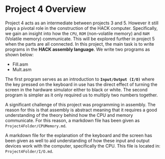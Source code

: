 # Project 4 Overview

Project 4 acts as an intermediate between projects 3 and 5. However it still plays a pivotal role in the construction of the HACK computer. Specifically, we gain an insight into how the `CPU`, `ROM` (non-volatile memory) and `RAM` (Volatile memory) communicate. This will be explored further in project 5 when the parts are all connected. In this project, the main task is to write programs in the **HACK assembly language**. We write two programs as shown below:

- Fill.asm
- Mult.asm

The first program serves as an introduction to **`Input/Output (I/O)`** where the key pressed on the keyboard in use has the direct effect of turning the screen in the hardware simulator either to black or white. The second program is simpler as it only required us to multiply two numbers together.

A significant challenge of this project was programming in assembly. The reason for this is that assembly is abstract meaning that it requires a good understanding of the theory behind how the CPU and memory communicate. For this reason, a markdown file has been given as `Project4Folder/CPUMemory.md`.

A markdown file for the explanation of the keyboard and the screen has been given as well to aid understanding of how these input and output devices work with the computer, specifically the CPU. This file is located in: `Project4Folder/I/O.md`.